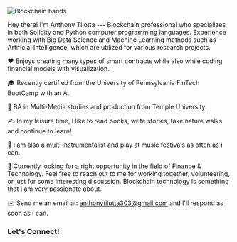 ![Blockchain hands](https://user-images.githubusercontent.com/83500098/137349296-81ee6ec1-972d-4a59-b3e1-9c962537e198.jpg)

Hey there! 
I'm Anthony Tilotta --- Blockchain professional who specializes in both Solidity and Python computer programming languages. Experience working with Big Data Science and Machine Learning methods such as Artificial Intelligence, which are utilized for various research projects.

❤️ Enjoys creating many types of smart contracts while also while coding financial models with visualization.

🎓 Recently certified from the University of Pennsylvania FinTech BootCamp with an A.

🌱 BA in Multi-Media studies and production from Temple University.

✍️ In my leisure time, I like to read books, write stories, take nature walks and continue to learn!

🎵 I am also a multi instrumentalist and play at music festivals as often as I can.

💬 Currently looking for a right opportunity in the field of Finance & Technology. Feel free to reach out to me for working together, volunteering, or just for some interesting discussion. Blockchain technology is something that I am very passionate about.

✉️ Send me an email at: anthonytilotta303@gmail.com and I'll respond as soon as I can.

### Let's Connect!
